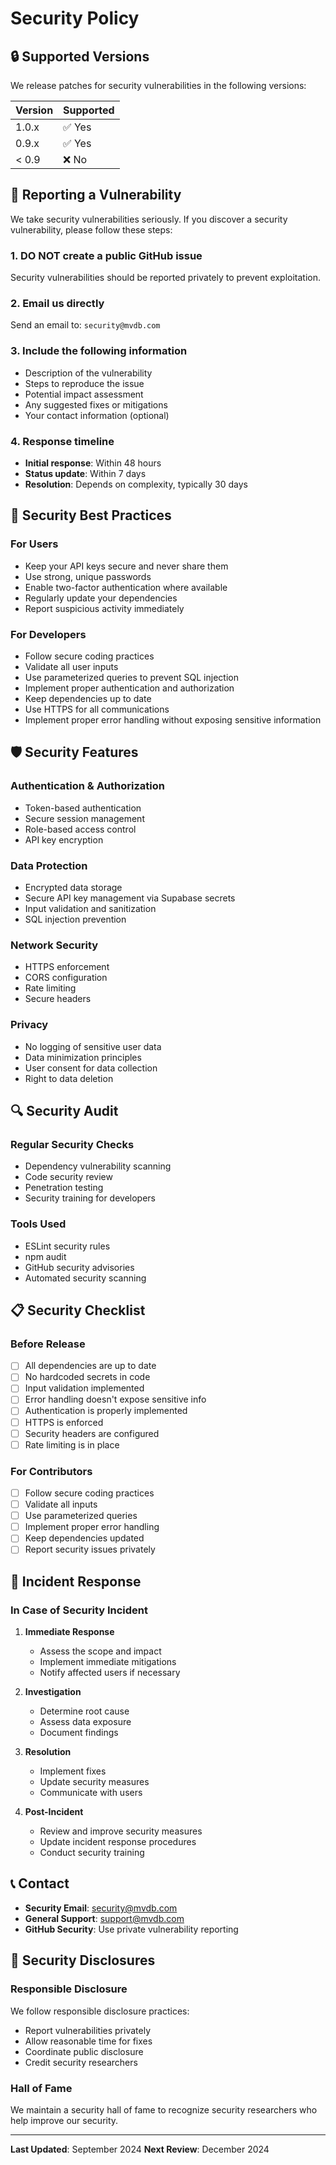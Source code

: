 # Security Policy

## 🔒 Supported Versions

We release patches for security vulnerabilities in the following versions:

| Version | Supported          |
| ------- | ------------------ |
| 1.0.x   | ✅ Yes             |
| 0.9.x   | ✅ Yes             |
| < 0.9   | ❌ No              |

## 🚨 Reporting a Vulnerability

We take security vulnerabilities seriously. If you discover a security vulnerability, please follow these steps:

### 1. **DO NOT** create a public GitHub issue
Security vulnerabilities should be reported privately to prevent exploitation.

### 2. **Email us directly**
Send an email to: `security@mvdb.com`

### 3. **Include the following information**
- Description of the vulnerability
- Steps to reproduce the issue
- Potential impact assessment
- Any suggested fixes or mitigations
- Your contact information (optional)

### 4. **Response timeline**
- **Initial response**: Within 48 hours
- **Status update**: Within 7 days
- **Resolution**: Depends on complexity, typically 30 days

## 🔐 Security Best Practices

### For Users
- Keep your API keys secure and never share them
- Use strong, unique passwords
- Enable two-factor authentication where available
- Regularly update your dependencies
- Report suspicious activity immediately

### For Developers
- Follow secure coding practices
- Validate all user inputs
- Use parameterized queries to prevent SQL injection
- Implement proper authentication and authorization
- Keep dependencies up to date
- Use HTTPS for all communications
- Implement proper error handling without exposing sensitive information

## 🛡️ Security Features

### Authentication & Authorization
- Token-based authentication
- Secure session management
- Role-based access control
- API key encryption

### Data Protection
- Encrypted data storage
- Secure API key management via Supabase secrets
- Input validation and sanitization
- SQL injection prevention

### Network Security
- HTTPS enforcement
- CORS configuration
- Rate limiting
- Secure headers

### Privacy
- No logging of sensitive user data
- Data minimization principles
- User consent for data collection
- Right to data deletion

## 🔍 Security Audit

### Regular Security Checks
- Dependency vulnerability scanning
- Code security review
- Penetration testing
- Security training for developers

### Tools Used
- ESLint security rules
- npm audit
- GitHub security advisories
- Automated security scanning

## 📋 Security Checklist

### Before Release
- [ ] All dependencies are up to date
- [ ] No hardcoded secrets in code
- [ ] Input validation implemented
- [ ] Error handling doesn't expose sensitive info
- [ ] Authentication is properly implemented
- [ ] HTTPS is enforced
- [ ] Security headers are configured
- [ ] Rate limiting is in place

### For Contributors
- [ ] Follow secure coding practices
- [ ] Validate all inputs
- [ ] Use parameterized queries
- [ ] Implement proper error handling
- [ ] Keep dependencies updated
- [ ] Report security issues privately

## 🚨 Incident Response

### In Case of Security Incident
1. **Immediate Response**
   - Assess the scope and impact
   - Implement immediate mitigations
   - Notify affected users if necessary

2. **Investigation**
   - Determine root cause
   - Assess data exposure
   - Document findings

3. **Resolution**
   - Implement fixes
   - Update security measures
   - Communicate with users

4. **Post-Incident**
   - Review and improve security measures
   - Update incident response procedures
   - Conduct security training

## 📞 Contact

- **Security Email**: security@mvdb.com
- **General Support**: support@mvdb.com
- **GitHub Security**: Use private vulnerability reporting

## 📄 Security Disclosures

### Responsible Disclosure
We follow responsible disclosure practices:
- Report vulnerabilities privately
- Allow reasonable time for fixes
- Coordinate public disclosure
- Credit security researchers

### Hall of Fame
We maintain a security hall of fame to recognize security researchers who help improve our security.

---

**Last Updated**: September 2024
**Next Review**: December 2024
